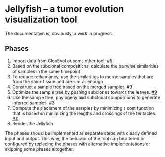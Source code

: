 # Jellyfish – a tumor evolution visualization tool

The documentation is, obviously, a work in progress.

## Phases

1. Import data from ClonEvol or some other tool. [#5](https://github.com/HautaniemiLab/jellyfish/issues/5)
2. Based on the subclonal compositions, calculate the pairwise similarities of samples in the same timepoint
3. To reduce redundancy, use the similarities to merge samples that are from the same tissue and are similar enough
4. Construct a sample tree based on the merged samples. [#9](https://github.com/HautaniemiLab/jellyfish/issues/9)
5. Optimize the sample tree by pushing subclones towards the leaves. [#9](https://github.com/HautaniemiLab/jellyfish/issues/9)
6. Use the sample tree, phylogeny and subclonal compositions to generate inferred samples. [#3](https://github.com/HautaniemiLab/jellyfish/issues/3)
7. Compute the placement of the samples by minimizing a cost function that is based on minimizing the lengths and crossings of the tentacles. [#2](https://github.com/HautaniemiLab/jellyfish/issues/2)
8. Render the Jellyfish

The phases should be implemented as separate steps with clearly defined input
and output. This way, the behavior of the tool can be altered or configured by
replacing the phases with alternative implementations or skipping some phases
altogether.
